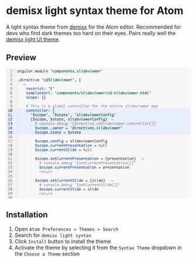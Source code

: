 # demisx light syntax theme for Atom

A light syntax theme from [demisx](https://github.com/demisx) for the Atom editor.
Recommended for devs who find dark themes too hard on their eyes. Pairs really well the
[demisx light UI theme](https://github.com/demisx/atom-demisx-light-ui).

Preview
---

![demisx-light-syntax-theme screenshot](https://raw.githubusercontent.com/demisx/atom-demisx-light-syntax/master/screenshot.png)

Installation
---
1. Open `Atom Preferences > Themes > Search`
1. Search for `demisx light syntax`
1. Click `Install` button to install the theme
1. Activate the theme by selecting it from the `Syntax Theme` dropdown in the `Choose a Theme` section
